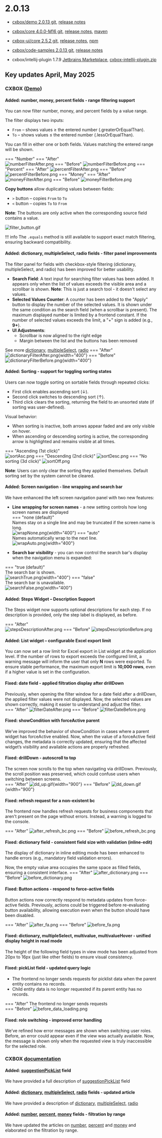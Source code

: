 # 2.0.13

* [cxbox/demo 2.0.13 git](https://github.com/CX-Box/cxbox-demo/tree/v.2.0.13), [release notes](https://github.com/CX-Box/cxbox-demo/releases/tag/v.2.0.13)

* [cxbox/core 4.0.0-M16 git](https://github.com/CX-Box/cxbox/tree/cxbox-4.0.0-M16), [release notes](https://github.com/CX-Box/cxbox/releases/tag/cxbox-4.0.0-M16), [maven](https://central.sonatype.com/artifact/org.cxbox/cxbox-starter-parent/4.0.0-M16)

* [cxbox-ui/core 2.5.2 git](https://github.com/CX-Box/cxbox-ui/tree/2.5.2), [release notes](https://github.com/CX-Box/cxbox-ui/releases/tag/2.5.2), [npm](https://www.npmjs.com/package/@cxbox-ui/core/v/2.5.2)

* [cxbox/code-samples 2.0.13 git](https://github.com/CX-Box/cxbox-code-samples/tree/v.2.0.13), [release notes](https://github.com/CX-Box/cxbox-code-samples/releases/tag/v.2.0.13)

* cxbox/intellij-plugin 1.7.9 [Jetbrains Marketplace](https://plugins.jetbrains.com/plugin/19523-platform-tools/versions/stable/707119), [cxbox-intellij-plugin.zip](https://disk.yandex.ru/d/bcY7wjV5RQIvfA)


## **Key updates April, May 2025**

### CXBOX ([Demo](http://demo.cxbox.org))
#### Added: number, money, percent fields - range filtering support

You can now filter number, money, and percent fields by a value range.

The filter displays two inputs:

* `From` – shows values ≥ the entered number (.greaterOrEqualThan).
* `To` – shows values ≤ the entered number (.lessOrEqualThan).

You can fill in either one or both fields. Values matching the entered range will be shown.

=== "Number"
    === "After"  
        ![numberFilterAfter.png](v2.0.13/numberFilterAfter.png)
    === "Before"
        ![numberFilterBefore.png](v2.0.13/numberFilterBefore.png)
=== "Percent"
    === "After"
        ![percentFilterAfter.png](v2.0.13/percentFilterAfter.png)
    === "Before"
        ![percentFilterBefore.png](v2.0.13/percentFilterBefore.png)
=== "Money"
    === "After"
        ![moneyFilterAfter.png](v2.0.13/moneyFilterAfter.png)
    === "Before"
        ![moneyFilterBefore.png](v2.0.13/moneyFilterBefore.png)

**Copy buttons** allow duplicating values between fields:

* `>` button – copies `From` to `To`
* `<` button – copies `To` to `From`

**Note**: The buttons are only active when the corresponding source field contains a value.

![filter_button.gif](v2.0.13/filter_button.gif)  

!!! info 
    The `.equals` method is still available to support exact match filtering, ensuring backward compatibility.  

#### Added: dictionary, multipleSelect, radio fields - filter panel improvements  
The filter panel for fields with checkbox-style filtering (dictionary, multipleSelect, and radio) has been improved for better usability.  

* **Search Field**: A text input for searching filter values has been added. It appears only when the list of values exceeds the visible area and a scrollbar is shown. **Note**: This is just a search tool - it doesn't select any values.  
* **Selected Values Counter**: A counter has been added to the "Apply" button to display the number of the selected values. It is shown under the same condition as the search field (when a scrollbar is present). The maximum displayed number is limited by a frontend constant. If the number of selected values exceeds the limit, a "+" sign is added (e.g., **9+**).
* **UI Adjustments**:
    * Scrollbar is now aligned to the right edge
    * Margin between the list and the buttons has been removed

See more [dictionary](https://doc.cxbox.org/widget/fields/field/dictionary/dictionary/#filtering), [multipleSelect](https://doc.cxbox.org/widget/fields/field/multipleSelect/multipleSelect/#filtering), [radio](https://doc.cxbox.org/widget/fields/field/radio/radio/#filtering)
=== "After"
    ![dictionaryFilterAfter.png](v2.0.13/dictionaryFilterAfter.png){width="400"}
=== "Before"
    ![dictionaryFilterBefore.png](v2.0.13/dictionaryFilterBefore.png){width="400"}

#### Added: Sorting - support for toggling sorting states  

Users can now toggle sorting on sortable fields through repeated clicks:  

* First click enables ascending sort (↓). 
* Second click switches to descending sort (↑).
* Third click clears the sorting, returning the field to an unsorted state (if sorting was user-defined).

Visual behavior:

* When sorting is inactive, both arrows appear faded and are only visible on hover. 
* When ascending or descending sorting is active, the corresponding arrow is highlighted and remains visible at all times.

=== "Ascending (1st click)"  
    ![sortAsc.png](v2.0.13/sortAsc.png)
=== "Descending (2nd click)"
    ![sortDesc.png](v2.0.13/sortDesc.png)
=== "No sorting (3d click)"
    ![sortOff.png](v2.0.13/sortOff.png)

**Note**: Users can only clear the sorting they applied themselves. Default sorting set by the system cannot be cleared.  

#### Added: Screen navigation - line wrapping and search bar  
We have enhanced the left screen navigation panel with two new features:  

* **Line wrapping for screen names** - a new setting controls how long screen names are displayed    
=== "none (default)"  
    Names stay on a single line and may be truncated if the screen name is long.  
    ![wrapNone.png](v2.0.13/wrapNone.png){width="400"}
=== "auto"  
    Names automatically wrap to the next line.  
    ![wrapAuto.png](v2.0.13/wrapAuto.png){width="400"}

* **Search bar visibility** - you can now control the search bar's display when the navigation menu is expanded:  

=== "true (default)"  
    The search bar is shown.  
    ![searchTrue.png](v2.0.13/searchTrue.png){width="400"}
=== "false"  
    The search bar is unavailable.  
    ![searchFalse.png](v2.0.13/searchFalse.png){width="400"}

#### Added: Steps Widget – Description Support
The Steps widget now supports optional descriptions for each step. If no description is provided, only the step label is displayed, as before.

=== "After"  
    ![stepsDescriptionAfter.png](v2.0.13/stepsDescriptionAfter.png)
=== "Before"
    ![stepsDescriptionBefore.png](v2.0.13/stepsDescriptionBefore.png)

#### Added: List widget – configurable Excel export limit  
You can now set a row limit for Excel export in List widget at the application level. If the number of rows to export exceeds the configured limit, a warning message will inform the user that only **N** rows were exported. To ensure stable performance, the maximum export limit is **10,000 rows**, even if a higher value is set in the configuration.  

#### Fixed: date field - applied filtration display after drillDown  
Previously, when opening the filter window for a date field after a drillDown, the applied filter values were not displayed.
Now, the selected values are shown correctly, making it easier to understand and adjust the filter.  
=== "After"
    ![filterDateAfter.png](v2.0.13/filterDateAfter.png)
=== "Before"
    ![filterDateBefore.png](v2.0.13/filterDateBefore.png)

#### Fixed: showCondition with forceActive parent
We’ve improved the behavior of showCondition in cases where a parent widget has forceActive enabled. Now, when the value of a forceActive field changes, the metadata is correctly updated, ensuring that the affected widget’s visibility and available actions are properly refreshed.

#### Fixed: drillDown - autoscroll to top  
The screen now scrolls to the top when navigating via drillDown.
Previously, the scroll position was preserved, which could confuse users when switching between screens.  
=== "After"
    ![dd_up.gif](v2.0.13/dd_up.gif){width="900"}
=== "Before"
    ![dd_down.gif](v2.0.13/dd_down.gif){width="900"}

<!--#### Fixed: dictionary, multipleSelect, suggestionPickList, inlinePickList fields - improved dropdown positioning in List widget  
Improved the dropdown positioning for dictionary, multipleSelect, suggestionPickList, and inlinePickList fields in list widgets. Now, dropdowns are displayed correctly outside the row and are no longer cut off.  
-->

#### Fixed: refresh request for a non-existent bc
The frontend now handles refresh requests for business components that aren't present on the page without errors. Instead, a warning is logged to the console.

=== "After"
    ![after_refresh_bc.png](v2.0.13/after_refresh_bc.png)
=== "Before"
    ![before_refresh_bc.png](v2.0.13/before_refresh_bc.png)  

#### Fixed: dictionary field - consistent field size with validation (inline-edit)  

The display of dictionary in inline editing mode has been enhanced to handle errors (e.g., mandatory field validation errors).

Now, the empty value area occupies the same space as filled fields, ensuring a consistent interface.
=== "After"
    ![after_dictionary.png](v2.0.13/after_dictionary.png)
=== "Before"
    ![before_dictionary.png](v2.0.13/before_dictionary.png)

#### Fixed: Button actions - respond to force-active fields  

Button actions now correctly respond to metadata updates from force-active fields.
Previously, actions could be triggered before re-evaluating button availability, allowing execution even when the button should have been disabled.  

=== "After"
    ![after_fa.png](v2.0.13/after_fa.png)
=== "Before"
    ![before_fa.png](v2.0.13/before_fa.png)

#### Fixed: dictionary, multipleSelect, multivalue, multivalueHover - unified display height in read mode  

The height of the following field types in view mode has been adjusted from 20px to 16px (just like other fields) to ensure visual consistency.   

#### Fixed: pickList field - updated query logic

* The frontend no longer sends requests for picklist data when the parent entity contains no records.
* Child entity data is no longer requested if its parent entity has no records.

=== "After"
    The frontend no longer sends requests  
=== "Before"
    ![before_data_loading.png](v2.0.13/before_data_loading.png)

#### Fixed: role switching - improved error handling  
We’ve refined how error messages are shown when switching user roles. Before, an error could appear even if the view was actually available. Now, the message is shown only when the requested view is truly inaccessible for the selected role.

### CXBOX [documentation](https://doc.cxbox.org/)

#### Added: [suggestionPickList](https://doc.cxbox.org/widget/fields/field/suggestionpicklist/suggestionPickList/) field
We have provided a full description of [suggestionPickList](https://doc.cxbox.org/widget/fields/field/suggestionpicklist/suggestionPickList/) field

#### Added: [dictionary](https://doc.cxbox.org/widget/fields/field/dictionary/dictionary/#filtering), [multipleSelect](https://doc.cxbox.org/widget/fields/field/multipleSelect/multipleSelect/#filtering), [radio](https://doc.cxbox.org/widget/fields/field/radio/radio/#filtering) fields - updated article  
We have provided a  description of [dictionary](https://doc.cxbox.org/widget/fields/field/dictionary/dictionary/#filtering), [multipleSelect](https://doc.cxbox.org/widget/fields/field/multipleSelect/multipleSelect/#filtering), [radio](https://doc.cxbox.org/widget/fields/field/radio/radio/#filtering)  

#### Added: [number](https://doc.cxbox.org/widget/fields/field/number/number/#filtering), [percent](https://doc.cxbox.org/widget/fields/field/percent/percent/#filtering), [money](https://doc.cxbox.org/widget/fields/field/money/money/#filtering) fields - filtration by range  
We have updated the articles on [number](https://doc.cxbox.org/widget/fields/field/number/number/#filtering), [percent](https://doc.cxbox.org/widget/fields/field/percent/percent/#filtering) and [money](https://doc.cxbox.org/widget/fields/field/money/money/#filtering) and elaborated on the filtration by range.  

